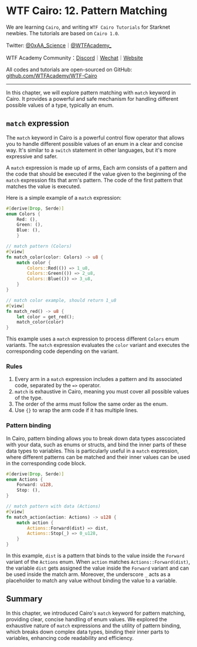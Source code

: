 # WTF Cairo: 12. Pattern Matching

We are learning `Cairo`, and writing `WTF Cairo Tutorials` for Starknet newbies. The tutorials are based on `Cairo 1.0`.

Twitter: [@0xAA_Science](https://twitter.com/0xAA_Science)｜[@WTFAcademy_](https://twitter.com/WTFAcademy_)

WTF Academy Community：[Discord](https://discord.gg/5akcruXrsk)｜[Wechat](https://docs.google.com/forms/d/e/1FAIpQLSe4KGT8Sh6sJ7hedQRuIYirOoZK_85miz3dw7vA1-YjodgJ-A/viewform?usp=sf_link)｜[Website](https://wtf.academy)

All codes and tutorials are open-sourced on GitHub: [github.com/WTFAcademy/WTF-Cairo](https://github.com/WTFAcademy/WTF-Cairo)

---

In this chapter, we will explore pattern matching with `match` keyword in Cairo. It provides a powerful and safe mechanism for handling different possible values of a type, typically an enum.

## `match` expression

The `match` keyword in Cairo is a powerful control flow operator that allows you to handle different possible values of an enum in a clear and concise way. It's similar to a `switch` statement in other languages, but it's more expressive and safer.

A `match` expression is made up of arms, Each arm consists of a pattern and the code that should be executed if the value given to the beginning of the `match` expression fits that arm's pattern. The code of the first pattern that matches the value is executed.

Here is a simple example of a `match` expression:

```rust
#[derive(Drop, Serde)]
enum Colors { 
    Red: (), 
    Green: (), 
    Blue: (), 
    }  

// match pattern (Colors)
#[view]
fn match_color(color: Colors) -> u8 {
    match color {
        Colors::Red(()) => 1_u8,
        Colors::Green(()) => 2_u8,
        Colors::Blue(()) => 3_u8,
    }
}

// match color example, should return 1_u8
#[view]
fn match_red() -> u8 {
    let color = get_red();
    match_color(color)
}
```

This example uses a `match` expression to process different `Colors` enum variants. The `match` expression evaluates the `color` variant and executes the corresponding code depending on the variant.

### Rules 

 
1. Every arm in a `match` expression includes a pattern and its associated code, separated by the `=>` operator.
2. `match` is exhaustive in Cairo, meaning you must cover all possible values of the type.
3. The order of the arms must follow the same order as the enum.
4. Use `{}` to wrap the arm code if it has multiple lines.

### Pattern binding

In Cairo, pattern binding allows you to break down data types asscociated with your data, such as enums or structs, and bind the inner parts of these data types to variables. This is particularly useful in a `match` expression, where different patterns can be matched and their inner values can be used in the corresponding code block.

```rust
#[derive(Drop, Serde)]
enum Actions { 
    Forward: u128, 
    Stop: (),
}

// match pattern with data (Actions)
#[view]
fn match_action(action: Actions) -> u128 {
    match action {
        Actions::Forward(dist) => dist,
        Actions::Stop(_) => 0_u128,
    }
}
```

In this example, `dist` is a pattern that binds to the value inside the `Forward` variant of the `Actions` enum. When `action` matches `Actions::Forward(dist)`, the variable `dist` gets assigned the value inside the `Forward` variant and can be used inside the match arm. Moreover, the underscore `_` acts as a placeholder to match any value without binding the value to a variable.

## Summary

In this chapter, we introduced Cairo's `match` keyword for pattern matching, providing clear, concise handling of enum values. We explored the exhaustive nature of `match` expressions and the utility of pattern binding, which breaks down complex data types, binding their inner parts to variables, enhancing code readability and efficiency.
